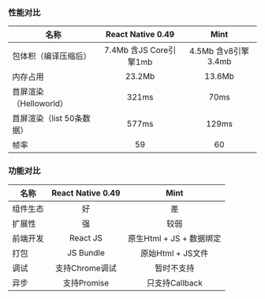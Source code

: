 ### 性能对比

| 名称 | React Native 0.49       |  Mint       |
| ----- |:--------:|:-----------:|
| 包体积（编译压缩后）  | 7.4Mb 含JS Core引擎1mb | 4.5Mb 含v8引擎3.4mb
| 内存占用 | 23.2Mb       | 13.6Mb
| 首屏渲染（Helloworld）| 321ms    | 70ms
| 首屏渲染（list 50条数据）| 577ms    | 129ms
| 帧率 | 59    | 60

### 功能对比

| 名称 | React Native 0.49       |  Mint       |
| ----- |:--------:|:-----------:|
| 组件生态 | 好    | 差
| 扩展性 | 强    | 较弱
| 前端开发 | React JS    | 原生Html + JS + 数据绑定
| 打包 | JS Bundle | 原始Html + JS文件
| 调试 | 支持Chrome调试 | 暂时不支持
| 异步 | 支持Promise | 只支持Callback


